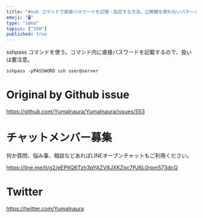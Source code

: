 ```yaml
---
title: "#ssh コマンドで直接パスワードを記憶・指定する方法。公開鍵を使わないパターン。"
emoji: "🖥"
type: "idea"
topics: ["SSH"]
published: true
---
```


sshpass コマンドを使う。コマンド内に直接パスワードを記載するので、扱いは要注意。

```
sshpass -pPASSWORD ssh user@server
```


# Original by Github issue

<a href="https://github.com/YumaInaura/YumaInaura/issues/553">https://github.com/YumaInaura/YumaInaura/issues/553</a>








<!-- Update From Qiita API -->

# チャットメンバー募集


何か質問、悩み事、相談などあればLINEオープンチャットもご利用ください。

https://line.me/ti/g2/eEPltQ6Tzh3pYAZV8JXKZqc7PJ6L0rpm573dcQ





# Twitter


https://twitter.com/YumaInaura


<!-- Update From Qiita API -->



